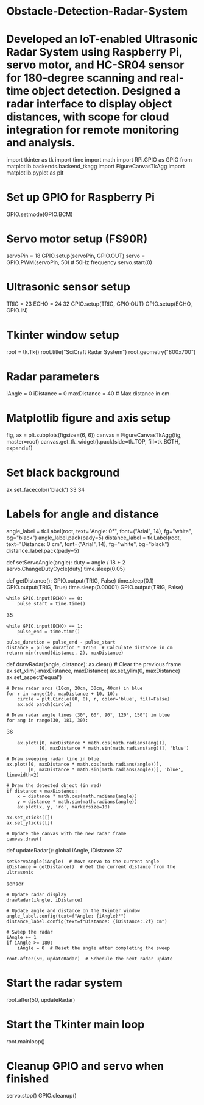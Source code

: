 # Obstacle-Detection-Radar-System
# Developed an IoT-enabled Ultrasonic Radar System using Raspberry Pi, servo motor, and HC-SR04 sensor for 180-degree scanning and real-time object detection. Designed a radar interface to display object distances, with scope for cloud integration for remote monitoring and analysis.
import tkinter as tk 
import time 
import math 
import RPi.GPIO as GPIO 
from matplotlib.backends.backend_tkagg import FigureCanvasTkAgg 
import matplotlib.pyplot as plt 
# Set up GPIO for Raspberry Pi 
GPIO.setmode(GPIO.BCM) 
# Servo motor setup (FS90R) 
servoPin = 18 
GPIO.setup(servoPin, GPIO.OUT) 
servo = GPIO.PWM(servoPin, 50)  # 50Hz frequency 
servo.start(0) 
# Ultrasonic sensor setup 
TRIG = 23 
ECHO = 24 
32 
GPIO.setup(TRIG, GPIO.OUT) 
GPIO.setup(ECHO, GPIO.IN) 
# Tkinter window setup 
root = tk.Tk() 
root.title("SciCraft Radar System") 
root.geometry("800x700") 
# Radar parameters 
iAngle = 0 
iDistance = 0 
maxDistance = 40  # Max distance in cm 
# Matplotlib figure and axis setup 
fig, ax = plt.subplots(figsize=(6, 6)) 
canvas = FigureCanvasTkAgg(fig, master=root) 
canvas.get_tk_widget().pack(side=tk.TOP, fill=tk.BOTH, expand=1) 
# Set black background 
ax.set_facecolor('black') 
33 
34 
 
# Labels for angle and distance 
angle_label = tk.Label(root, text="Angle: 0°", font=("Arial", 14), fg="white", 
bg="black") 
angle_label.pack(pady=5) 
distance_label = tk.Label(root, text="Distance: 0 cm", font=("Arial", 14), 
fg="white", bg="black") 
distance_label.pack(pady=5) 
 
def setServoAngle(angle): 
    duty = angle / 18 + 2 
    servo.ChangeDutyCycle(duty) 
    time.sleep(0.05) 
 
def getDistance(): 
    GPIO.output(TRIG, False) 
    time.sleep(0.1) 
    GPIO.output(TRIG, True) 
    time.sleep(0.00001) 
    GPIO.output(TRIG, False) 
 
    while GPIO.input(ECHO) == 0: 
        pulse_start = time.time() 
35 
 
 
    while GPIO.input(ECHO) == 1: 
        pulse_end = time.time() 
 
    pulse_duration = pulse_end - pulse_start 
    distance = pulse_duration * 17150  # Calculate distance in cm 
    return min(round(distance, 2), maxDistance) 
 
def drawRadar(angle, distance): 
    ax.clear()  # Clear the previous frame 
    ax.set_xlim(-maxDistance, maxDistance) 
    ax.set_ylim(0, maxDistance) 
    ax.set_aspect('equal') 
 
    # Draw radar arcs (10cm, 20cm, 30cm, 40cm) in blue 
    for r in range(10, maxDistance + 10, 10): 
        circle = plt.Circle((0, 0), r, color='blue', fill=False) 
        ax.add_patch(circle) 
 
    # Draw radar angle lines (30°, 60°, 90°, 120°, 150°) in blue 
    for ang in range(30, 181, 30): 
36 
 
        ax.plot([0, maxDistance * math.cos(math.radians(ang))], 
                [0, maxDistance * math.sin(math.radians(ang))], 'blue') 
 
    # Draw sweeping radar line in blue 
    ax.plot([0, maxDistance * math.cos(math.radians(angle))], 
            [0, maxDistance * math.sin(math.radians(angle))], 'blue', linewidth=2) 
 
    # Draw the detected object (in red) 
    if distance < maxDistance: 
        x = distance * math.cos(math.radians(angle)) 
        y = distance * math.sin(math.radians(angle)) 
        ax.plot(x, y, 'ro', markersize=10) 
 
    ax.set_xticks([]) 
    ax.set_yticks([]) 
 
    # Update the canvas with the new radar frame 
    canvas.draw() 
 
def updateRadar(): 
    global iAngle, iDistance 
37 
 
 
    setServoAngle(iAngle)  # Move servo to the current angle 
    iDistance = getDistance()  # Get the current distance from the ultrasonic 
sensor 
 
    # Update radar display 
    drawRadar(iAngle, iDistance) 
 
    # Update angle and distance on the Tkinter window 
    angle_label.config(text=f"Angle: {iAngle}°") 
    distance_label.config(text=f"Distance: {iDistance:.2f} cm") 
 
    # Sweep the radar 
    iAngle += 1 
    if iAngle >= 180: 
        iAngle = 0  # Reset the angle after completing the sweep 
 
    root.after(50, updateRadar)  # Schedule the next radar update 
 
# Start the radar system 
root.after(50, updateRadar) 
 
# Start the Tkinter main loop 
root.mainloop() 
# Cleanup GPIO and servo when finished 
servo.stop() 
GPIO.cleanup() 
